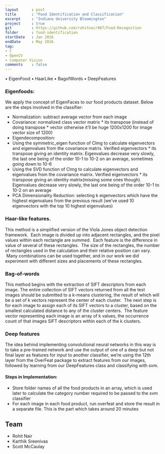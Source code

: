 ```yaml
---
layout      : post
title       : "Food Identification and Classification"
excerpt     : "Indiana University Bloomington"
project     : true
git         : https://github.com/rohitnair987/Food-Recognition
folder      : food-identification
startDate   : Jan 2016
endDate     : May 2016
tag:
- C
- OpenCV
- Computer Vision
comments    : false
---
```


•	EigenFood
•	HaarLike
•	BagofWords
•	DeepFeatures


### Eigenfoods: 
We apply the concept of EigenFaces to our food products dataset. 
Below are the steps involved in the classifier:
*	Normalization: subtract average vector from each image 
*	Covariance: normalized class vector matrix * its transpose (instead of doing transpose * vector otherwise it’ll be huge  1200x1200 for image vector size of 1200)
*	Eigendecomposition: 
*	Using the symmetric_eigen function of CImg to calculate eigenvectors and eigenvalues from the covariance matrix. Verified eigenvectors * its transpose giving an identity matrix. Eigenvalues decrease very slowly, the last one being of the order 10-1 to 10-2 on an average, sometimes going down to 10-6
*	Using the SVD function of CImg to calculate eigenvectors and eigenvalues from the covariance matrix. Verified eigenvectors * its transpose giving an identity matrix(missing some ones though). Eigenvalues decrease very slowly, the last one being of the order 10-1 to 10-2 on an average
*	PCA Dimensionality Reduction: selecting k eigenvectors which have the highest eigenvalues from the previous result (we’ve used 10 eigenvectors with the top 10 highest eigenvalues)

### Haar-like features.
This method is a simplified version of the Viola Jones object detection framework.  Each image is divided up into adjacent rectangles, and the pixel values within each rectangle are summed.  Each feature is the difference in value of several of these rectangles.  The size of the rectangles, the number of rectangles used in the calculation and their relative position can vary.  Many combinations can be used together, and in our work we did experiment with different sizes and placements of these rectangles.

### Bag-of-words
This method begins with the extraction of SIFT descriptors from each image. The entire collection of SIFT vectors returned from all the test images should be submitted to a k-means clustering, the result of which will be a set of k vectors represent the center of each cluster.  The next step is for each image to assign each of its SIFT vectors to a cluster, based on the smallest calculated distance to any of the cluster centers.  The feature vector representing each image is an array of k values, the occurrence count of that images SIFT descriptors within each of the k clusters.

### Deep features
The idea behind implementing convolutional neural networks in this way is to take a pre-trained network and use the output of one of a deep but not final layer as features for input to another classifier, we’re using the 12th layer from the OverFeat package to extract features from our images, followed by learning from our DeepFeatures class and classifying with svm.
#### Steps in Implementation:
*	Store folder names of all the food products in an array, which is used later to calculate the category number required to be passed to the svm classifier
*	For each image in each food product, run overfeat and store the result in a separate file. This is the part which takes around 20 minutes



## Team
* Rohit Nair
* Karthik Sreenivas
* Scott McCaulay